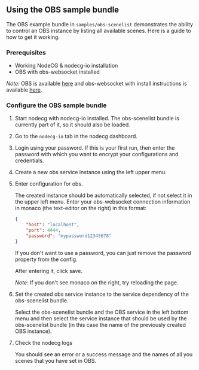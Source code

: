 ## Using the OBS sample bundle

The OBS example bundle in `samples/obs-scenelist` demonstrates the ability to control an OBS instance by listing all available scenes. Here is a guide to how to get it working.

### Prerequisites

-   Working NodeCG & nodecg-io installation
-   OBS with obs-websocket installed

_Note:_ OBS is available [here](https://obsproject.com/de/download) and obs-websocket with install instructions is available [here](https://github.com/Palakis/obs-websocket/releases).

### Configure the OBS sample bundle

1. Start nodecg with nodecg-io installed. The obs-scenelist bundle is currently part of it, so it should also be loaded.

2. Go to the `nodecg-io` tab in the nodecg dashboard.

3. Login using your password. If this is your first run, then enter the password with which you want to encrypt your configurations and credentials.

4. Create a new obs service instance using the left upper menu.

5. Enter configuration for obs.

    The created instance should be automatically selected, if not select it in the upper left menu. Enter your obs-websocket connection information in monaco (the text-editor on the right) in this format:

    ```json
    {
        "host": "localhost",
        "port": 4444,
        "password": "mypassword12345678"
    }
    ```

    If you don't want to use a password, you can just remove the password property from the config.

    After entering it, click save.

    _Note:_ If you don't see monaco on the right, try reloading the page.

6. Set the created obs service instance to the service dependency of the obs-scenelist bundle.

    Select the obs-scenelist bundle and the OBS service in the left bottom menu and then select the service instance that should be used by the obs-scenelist bundle (in this case the name of the previously created OBS instance).

7. Check the nodecg logs

    You should see an error or a success message and the names of all you scenes that you have set in OBS.
